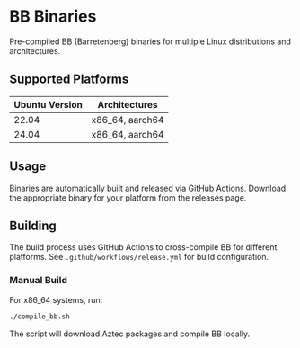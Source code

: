 # BB Binaries

Pre-compiled BB (Barretenberg) binaries for multiple Linux distributions and architectures.

## Supported Platforms

| Ubuntu Version | Architectures   |
| -------------- | --------------- |
| 22.04          | x86_64, aarch64 |
| 24.04          | x86_64, aarch64 |

## Usage

Binaries are automatically built and released via GitHub Actions. Download the appropriate binary for your platform from the releases page.

## Building

The build process uses GitHub Actions to cross-compile BB for different platforms. See `.github/workflows/release.yml` for build configuration.

### Manual Build

For x86_64 systems, run:

```bash
./compile_bb.sh
```

The script will download Aztec packages and compile BB locally.
